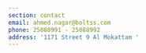 ```yaml
---
section: contact
email: ahmed.nagar@boltss.com
phone: 25088991 - 25088992
address: '1171 Street 9 Al Mokattam '
---
```


